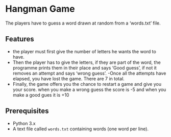 # Hangman Game

The players have to guess a word drawn at random from a ‘words.txt’ file.

## Features

- the player must first give the number of letters he wants the word to have.
- Then the player has to give the letters, if they are part of the word, the programme prints them in their place and says ‘Good guess’, if not it removes an attempt and says ‘wrong guess’. 
-Once all the attempts have elapsed, you have lost the game. There are 7 in total.
- Finally, the game offers you the chance to restart a game and give you your score. when you make a wrong guess the score is -5 and when you make a good gues it is +10


## Prerequisites

- Python 3.x
- A text file called `words.txt` containing words (one word per line).
